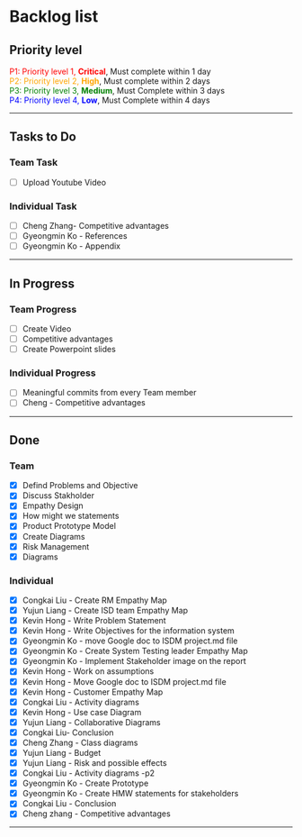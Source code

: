 # Backlog list

## Priority level
<span style="color: red;"> P1: Priority level 1, **Critical**</span>, Must complete within 1 day  
<span style="color: Orange;"> P2: Priority level 2, **High**</span>, Must complete within 2 days    
<span style="color: Green;">P3: Priority level 3, **Medium**</span>, Must Complete within 3 days    
<span style="color: Blue;">P4: Priority level 4, **Low**</span>, Must Complete within 4 days  

- - - -
## Tasks to Do
### Team Task  
- [ ] Upload Youtube Video
### Individual Task
- [ ] Cheng Zhang- Competitive advantages  
- [ ] Gyeongmin Ko - References 
- [ ] Gyeongmin Ko - Appendix

- - - -
## In Progress
### Team Progress
- [ ] Create Video
- [ ] Competitive advantages
- [ ] Create Powerpoint slides

### Individual Progress
- [ ] Meaningful commits from every Team member 
- [ ] Cheng - Competitive advantages

- - - -
## Done
### Team 
- [x] Defind Problems and Objective
- [x] Discuss Stakholder
- [x] Empathy Design
- [x] How might we statements
- [x] Product Prototype Model
- [x] Create Diagrams
- [x] Risk Management
- [x] Diagrams
### Individual 
- [x] Congkai Liu - Create RM Empathy Map
- [x] Yujun Liang - Create ISD team Empathy Map
- [x] Kevin Hong - Write Problem Statement
- [x] Kevin Hong - Write Objectives for the information system
- [x] Gyeongmin Ko - move Google doc to ISDM project.md file 
- [x] Gyeongmin Ko - Create System Testing leader Empathy Map 
- [x] Gyeongmin Ko - Implement Stakeholder image on the report
- [x] Kevin Hong - Work on assumptions
- [x] Kevin Hong - Move Google doc to ISDM project.md file
- [x] Kevin Hong - Customer Empathy Map
- [x] Congkai Liu - Activity diagrams
- [x] Kevin Hong - Use case Diagram
- [x] Yujun Liang - Collaborative Diagrams
- [x] Congkai Liu- Conclusion
- [x] Cheng Zhang - Class diagrams 
- [x] Yujun Liang - Budget
- [x] Yujun Liang - Risk and possible effects 
- [x] Congkai Liu - Activity diagrams -p2
- [x] Gyeongmin Ko - Create Prototype 
- [x] Gyeongmin Ko - Create HMW statements for stakeholders
- [x] Congkai Liu - Conclusion 
- [x] Cheng zhang - Competitive advantages
- - -
